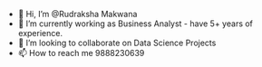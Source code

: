 - 👋 Hi, I’m @Rudraksha Makwana
- 🌱 I’m currently working as Business Analyst - have 5+ years of experience. 
- 💞️ I’m looking to collaborate on Data Science Projects 
- 📫 How to reach me 9888230639

<!---
RudraKirthi/RudraKirthi is a ✨ special ✨ repository because its `README.md` (this file) appears on your GitHub profile.
You can click the Preview link to take a look at your changes.
--->
